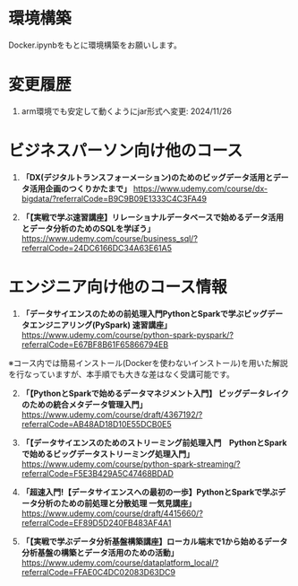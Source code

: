 # 環境構築
Docker.ipynbをもとに環境構築をお願いします。

# 変更履歴

1. arm環境でも安定して動くようにjar形式へ変更: 2024/11/26

# ビジネスパーソン向け他のコース
1. **「DX(デジタルトランスフォーメーション)のためのビッグデータ活用とデータ活用企画のつくりかたまで」**
https://www.udemy.com/course/dx-bigdata/?referralCode=B9C9B09E1333C4C3FA49

2. **「【実戦で学ぶ速習講座】リレーショナルデータベースで始めるデータ活用とデータ分析のためのSQLを学ぼう」**
https://www.udemy.com/course/business_sql/?referralCode=24DC6166DC34A63E61A5

# エンジニア向け他のコース情報
1. **「データサイエンスのための前処理入門PythonとSparkで学ぶビッグデータエンジニアリング(PySpark) 速習講座」**
https://www.udemy.com/course/python-spark-pyspark/?referralCode=E67BF8B61F65866794EB

※コース内では簡易インストール(Dockerを使わないインストール)を用いた解説を行なっていますが、本手順でも大きな差はなく受講可能です。  

2. **「【PythonとSparkで始めるデータマネジメント入門】 ビッグデータレイクのための統合メタデータ管理入門」**
https://www.udemy.com/course/draft/4367192/?referralCode=AB48AD18D10E55DCB0E5

3. **「【データサイエンスのためのストリーミング前処理入門　PythonとSparkで始めるビッグデータストリーミング処理入門」**
https://www.udemy.com/course/python-spark-streaming/?referralCode=F5E3B429A5C47468BDAD

4. **「超速入門!【データサイエンスへの最初の一歩】PythonとSparkで学ぶデータ分析のための前処理と分散処理 一気見講座」**
https://www.udemy.com/course/draft/4415660/?referralCode=EF89D5D240FB483AF4A1

5. **「【実戦で学ぶデータ分析基盤構築講座】ローカル端末で1から始めるデータ分析基盤の構築とデータ活用のための活動」**
https://www.udemy.com/course/dataplatform_local/?referralCode=FFAE0C4DC02083D63DC9
